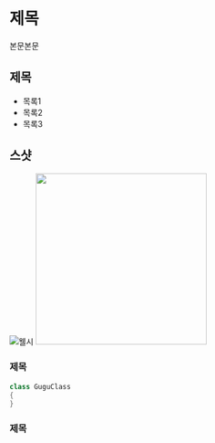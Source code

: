 # 제목
본문본문

## 제목

- 목록1
- 목록2
- 목록3

## 스샷
![웰시](https://github.com/user-attachments/assets/dc42b2d2-3925-41e5-93f5-6aabef5d6d08)
<img src="https://github.com/user-attachments/assets/dc42b2d2-3925-41e5-93f5-6aabef5d6d08" width="300"/>

### 제목
```java
class GuguClass
{
}
```

### 제목
